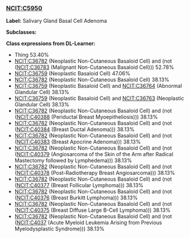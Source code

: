 
### [NCIT:C5950](http://purl.obolibrary.org/obo/NCIT_C5950)
**Label:** Salivary Gland Basal Cell Adenoma

**Subclasses:** 

**Class expressions from DL-Learner:**

- Thing 53.40%
- [NCIT:C36782](http://purl.obolibrary.org/obo/NCIT_C36782) (Neoplastic Non-Cutaneous Basaloid Cell) and (not ([NCIT:C36783](http://purl.obolibrary.org/obo/NCIT_C36783) (Malignant Non-Cutaneous Basaloid Cell))) 52.78%
- [NCIT:C36759](http://purl.obolibrary.org/obo/NCIT_C36759) (Neoplastic Basaloid Cell) 47.06%
- [NCIT:C36782](http://purl.obolibrary.org/obo/NCIT_C36782) (Neoplastic Non-Cutaneous Basaloid Cell) 38.13%
- [NCIT:C36759](http://purl.obolibrary.org/obo/NCIT_C36759) (Neoplastic Basaloid Cell) and [NCIT:C36764](http://purl.obolibrary.org/obo/NCIT_C36764) (Abnormal Glandular Cell) 38.13%
- [NCIT:C36759](http://purl.obolibrary.org/obo/NCIT_C36759) (Neoplastic Basaloid Cell) and [NCIT:C36763](http://purl.obolibrary.org/obo/NCIT_C36763) (Neoplastic Glandular Cell) 38.13%
- [NCIT:C36782](http://purl.obolibrary.org/obo/NCIT_C36782) (Neoplastic Non-Cutaneous Basaloid Cell) and (not ([NCIT:C40388](http://purl.obolibrary.org/obo/NCIT_C40388) (Periductal Breast Myoepitheliosis))) 38.13%
- [NCIT:C36782](http://purl.obolibrary.org/obo/NCIT_C36782) (Neoplastic Non-Cutaneous Basaloid Cell) and (not ([NCIT:C40384](http://purl.obolibrary.org/obo/NCIT_C40384) (Breast Ductal Adenoma))) 38.13%
- [NCIT:C36782](http://purl.obolibrary.org/obo/NCIT_C36782) (Neoplastic Non-Cutaneous Basaloid Cell) and (not ([NCIT:C40383](http://purl.obolibrary.org/obo/NCIT_C40383) (Breast Apocrine Adenoma))) 38.13%
- [NCIT:C36782](http://purl.obolibrary.org/obo/NCIT_C36782) (Neoplastic Non-Cutaneous Basaloid Cell) and (not ([NCIT:C40379](http://purl.obolibrary.org/obo/NCIT_C40379) (Angiosarcoma of the Skin of the Arm after Radical Mastectomy followed by Lymphedema))) 38.13%
- [NCIT:C36782](http://purl.obolibrary.org/obo/NCIT_C36782) (Neoplastic Non-Cutaneous Basaloid Cell) and (not ([NCIT:C40378](http://purl.obolibrary.org/obo/NCIT_C40378) (Post-Radiotherapy Breast Angiosarcoma))) 38.13%
- [NCIT:C36782](http://purl.obolibrary.org/obo/NCIT_C36782) (Neoplastic Non-Cutaneous Basaloid Cell) and (not ([NCIT:C40377](http://purl.obolibrary.org/obo/NCIT_C40377) (Breast Follicular Lymphoma))) 38.13%
- [NCIT:C36782](http://purl.obolibrary.org/obo/NCIT_C36782) (Neoplastic Non-Cutaneous Basaloid Cell) and (not ([NCIT:C40376](http://purl.obolibrary.org/obo/NCIT_C40376) (Breast Burkitt Lymphoma))) 38.13%
- [NCIT:C36782](http://purl.obolibrary.org/obo/NCIT_C36782) (Neoplastic Non-Cutaneous Basaloid Cell) and (not ([NCIT:C40375](http://purl.obolibrary.org/obo/NCIT_C40375) (Breast Diffuse Large B-Cell Lymphoma))) 38.13%
- [NCIT:C36782](http://purl.obolibrary.org/obo/NCIT_C36782) (Neoplastic Non-Cutaneous Basaloid Cell) and (not ([NCIT:C4037](http://purl.obolibrary.org/obo/NCIT_C4037) (Acute Myeloid Leukemia Arising from Previous Myelodysplastic Syndrome))) 38.13%


